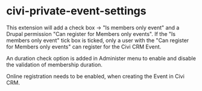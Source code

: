 civi-private-event-settings
===========================

This extension will add a check box -> "Is members only event" and a Drupal permission "Can register for Members only events". If the "Is members only event" tick box is ticked, only a user with the "Can register for Members only events" can register for the Civi CRM Event.

An duration check option is added in Administer menu to enable and disable the validation of membership duration.

Online registration needs to be enabled, when creating the Event in Civi CRM.

